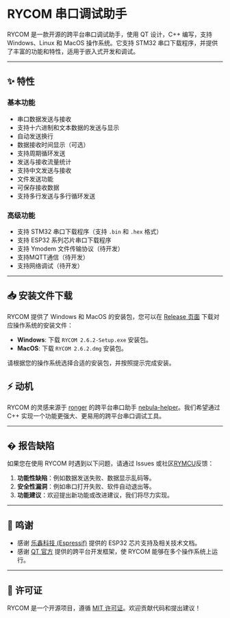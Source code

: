 # RYCOM 串口调试助手

RYCOM 是一款开源的跨平台串口调试助手，使用 QT 设计，C++ 编写，支持 Windows、Linux 和 MacOS 操作系统。它支持 STM32 串口下载程序，并提供了丰富的功能和特性，适用于嵌入式开发和调试。

---

## ✨ 特性

### 基本功能
- 串口数据发送与接收
- 支持十六进制和文本数据的发送与显示
- 自动发送换行
- 数据接收时间显示（可选）
- 支持周期循环发送
- 发送与接收流量统计
- 支持中文发送与接收
- 文件发送功能
- 可保存接收数据
- 支持多行发送与多行循环发送

### 高级功能
- 支持 STM32 串口下载程序（支持 `.bin` 和 `.hex` 格式）
- 支持 ESP32 系列芯片串口下载程序
- 支持 Ymodem 文件传输协议（待开发）
- 支持MQTT通信（待开发）
- 支持网络调试（待开发）

---
## 📥 安装文件下载

RYCOM 提供了 Windows 和 MacOS 的安装包，您可以在 [Release 页面](https://github.com/rymcu/RYCOM/releases/tag/2.6.2) 下载对应操作系统的安装文件：

- **Windows**: 下载 `RYCOM 2.6.2-Setup.exe` 安装包。
- **MacOS**: 下载 `RYCOM 2.6.2.dmg` 安装包。

请根据您的操作系统选择合适的安装包，并按照提示完成安装。
## ⚡ 动机

RYCOM 的灵感来源于 [ronger](https://github.com/ronger) 的跨平台串口助手 [nebula-helper](https://github.com/ronger/nebula-helper)。我们希望通过 C++ 实现一个功能更强大、更易用的跨平台串口调试工具。

---

## � 报告缺陷

如果您在使用 RYCOM 时遇到以下问题，请通过 Issues 或社区[RYMCU](https://rymcu.com)反馈：
1. **功能性缺陷**：例如数据发送失败、数据显示乱码等。
2. **安全性漏洞**：例如串口打开失败、软件自动退出等。
3. **功能建议**：欢迎提出新功能或改进建议，我们将尽力实现。

---

## 🙏 鸣谢

- 感谢 [乐鑫科技 (Espressif)](https://www.espressif.com/) 提供的 ESP32 芯片支持及相关技术文档。
- 感谢 [QT 官方](https://www.qt.io/) 提供的跨平台开发框架，使 RYCOM 能够在多个操作系统上运行。

---

## 📄 许可证

RYCOM 是一个开源项目，遵循 [MIT 许可证](LICENSE)。欢迎贡献代码和提出建议！
